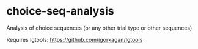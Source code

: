 # choice-seq-analysis
Analysis of choice sequences (or any other trial type or other sequences)

Requires Igtools: https://github.com/igorkagan/Igtools
